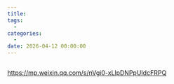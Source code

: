 ```yaml
---
title: 
tags:
  - 
categories:
  - 
date: 2026-04-12 00:00:00
---
```


> 

<!-- more -->

## 

https://mp.weixin.qq.com/s/nVgi0-xLlpDNPpUIdcFRPQ